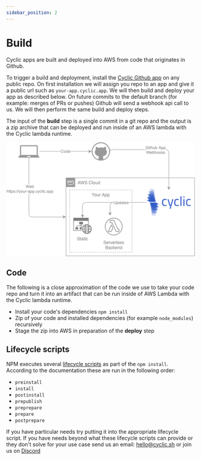 ```yaml
---
sidebar_position: 2
---
```


# Build

Cyclic apps are built and deployed into AWS from code that originates in Github.

To trigger a build and deployment, install the [Cyclic Github app](https://github.com/apps/cyclic-preview) on any public repo. On first installation we will assign you repo to an app and give it a public url such as `your-app.cyclic.app`. We will then build and deploy your app as described below. On future commits to the default branch (for example: merges of PRs or pushes) Github will send a webhook api call to us. We will then perform the same build and deploy steps.

The input of the **build** step is a single commit in a git repo and the output is a zip archive that can be deployed and run inside of an AWS lambda with the Cyclic lambda runtime.

<div style={{textAlign: 'center'}}>

![Cyclic Github app installation API call pattern](/img/diagram/build-process.drawio.png "Cyclic Github app installation")

</div>

## Code

The following is a close approximation of the code we use to take your code repo and turn it into an artifact that can be run inside of AWS Lambda with the Cyclic lambda runtime.

- Install your code's dependencies `npm install`
- Zip of your code and installed dependencies (for example `node_modules`) recursively
- Stage the zip into AWS in preparation of the **deploy** step

## Lifecycle scripts

NPM executes several [lifecycle scripts](https://docs.npmjs.com/cli/v7/using-npm/scripts#npm-ci) as part of the `npm install`. According to the documentation these are run in the following order:

- `preinstall`
- `install`
- `postinstall`
- `prepublish`
- `preprepare`
- `prepare`
- `postprepare`

If you have particular needs try putting it into the appropriate lifecycle script. If you have needs beyond what these lifecycle scripts can provide or they don't solve for your use case send us an email: <hello@cyclic.sh> or join us on [Discord](https://discord.gg/huhcqxXCbE)
